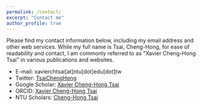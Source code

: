 ```yaml
---
permalink: /contact/
excerpt: "Contact me"
author_profile: true
---
```


Please find my contact information below, including my email address and other web services. While my full name is Tsai, Cheng-Hong, for ease of readability and contact, I am commonly referred to as "Xavier Cheng-Hong Tsai" in various publications and websites.

* E-mail: xavierchtsai[at]ntu[dot]edu[dot]tw
* Twitter: [TsaiChengHong](https://twitter.com/TsaiChengHong)
* Google Scholar: [Xavier Cheng-Hong Tsai](https://scholar.google.com.tw/citations?user=ZkDKsLsAAAAJ&hl=en)
* ORCID: [Xavier Cheng-Hong Tsai](https://orcid.org/0000-0002-4174-8766) 
* NTU Scholars: [Cheng-Hong Tsai](https://scholars.lib.ntu.edu.tw/cris/rp/rp08290)
